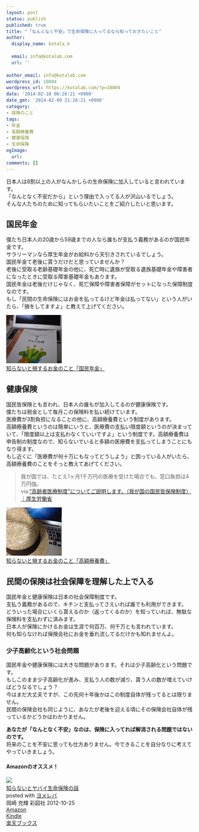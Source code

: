```yaml
---
layout: post
status: publish
published: true
title: "「なんとなく不安」で生命保険に入ってるなら知っておきたいこと"
author:
  display_name: kotala_b

  email: info@kotalab.com
  url: ''

author_email: info@kotalab.com
wordpress_id: 10804
wordpress_url: https://kotalab.com/?p=10804
date: '2014-02-10 06:26:21 +0900'
date_gmt: '2014-02-09 21:26:21 +0900'
category:
- 保険のこと
tags:
- 年金
- 高額療養費
- 健康保険
- 生命保険
ogImage:
  url:
comments: []
---
```

<p>日本人は8割以上の人がなんかしらの生命保険に加入していると言われています。<br />
「なんとなく不安だから」という理由で入ってる人が沢山いるでしょう。<br />
そんな人たちのために知ってもらいたいことをご紹介したいと思います。<br />
</p>
<!--more-->
<h2>国民年金</h2>
<p>僕たち日本人の20歳から59歳までの人なら誰もが支払う義務があるのが国民年金です。<br />
サラリーマンなら厚生年金がお給料から天引きされているでしょう。<br />
国民年金て老後に貰うだけだと思っていませんか？<br />
老後に受取る老齢基礎年金の他に、死亡時に遺族が受取る遺族基礎年金や障害者になったときに受取る障害基礎年金もあります。<br />
国民年金は老後だけじゃなく、死亡保障や障害者保障がセットになった保障制度なのです。<br />
もし「民間の生命保険にはお金を払ってるけど年金は払ってない」という人がいたら、「損をしてますよ」と教えて上げてください。</p>
<div class="shht">
<div class="shhtimg"><a href="/money-nenkin" target="_blank"><img src="/wp-content/uploads/money-nenkin_140208-546x361.jpg" alt="" width="150" height="130" /></a></div>
<div class="shhttext"><a href="/money-nenkin" target="_blank">知らないと損するお金のこと「国民年金」</a><span class="removed_link" title="b.hatena.ne.jp/entry/https://kotalab.com/money-nenkin"><img border="0" src="https://b.hatena.ne.jp/entry/image/https://kotalab.com/money-nenkin" alt="" /></span></div>
</div>
<div class="clear"></div>
<h2>健康保険</h2>
<p>国民皆保険とも言われ、日本人の誰もが加入してるのが健康保険です。<br />
僕たちは税金として毎月この保険料を払い続けています。<br />
医療費が3割負担になることの他に、高額療養費という制度があります。<br />
高額療養費というのは簡単にいうと、医療費の支払い限度額というのが決まっていて、「限度額以上は支払わなくていいですよ」という制度です。高額療養費は申告制の制度なので、知らないでいると多額の医療費を支払ってしまうことにもなり得ます。<br />
もし近くに「医療費が何十万にもなってどうしよう」と困っている人がいたら、高額療養費のことをそっと教えてあげてください。</p>
<blockquote><p>我が国では、たとえ1ヶ月1千万円の医療を受けた場合でも、窓口負担は4万円強。<br />
via:<a href="http://www.mhlw.go.jp/bunya/shakaihosho/iryouseido01/info02d-23.html" target="_blank">&ldquo;高齢者医療制度&rdquo;についてご説明します。（我が国の国民皆保険制度）｜厚生労働省</a><a href="https://b.hatena.ne.jp/entry/http://www.mhlw.go.jp/bunya/shakaihosho/iryouseido01/info02d-23.html" target="_blank"><img border="0" src="https://b.hatena.ne.jp/entry/image/http://www.mhlw.go.jp/bunya/shakaihosho/iryouseido01/info02d-23.html" alt="" /></a></p></blockquote>
<div class="shht">
<div class="shhtimg"><a href="/money-kougakuryoyohi" target="_blank"><img src="/wp-content/uploads/money_130719-448x336.jpg" alt="" width="150" height="130" /></a></div>
<div class="shhttext"><a href="/money-kougakuryoyohi" target="_blank">知らないと損するお金のこと「高額療養費」</a><span class="removed_link" title="b.hatena.ne.jp/entry/https://kotalab.com/money-kougakuryoyohi"><img border="0" src="https://b.hatena.ne.jp/entry/image/https://kotalab.com/money-kougakuryoyohi" alt="" /></span></div>
</div>
<div class="clear"></div>
<h2>民間の保険は社会保障を理解した上で入る</h2>
<p>国民年金と健康保険は日本の社会保障制度です。<br />
支払う義務があるので、キチンと支払ってさえいれば誰でも利用ができます。<br />
どういった場合にいくら貰えるのか（返ってくるのか）を知っていれば、無駄な保険料を支払わずに済みます。<br />
日本人が保険にかけるお金は生涯で何百万、何千万とも言われています。<br />
何も知らなければ保険会社にお金を垂れ流してるだけかも知れませんよ。</p>
<h3>少子高齢化という社会問題</h3>
<p>国民年金や健康保険には大きな問題があります。それは少子高齢化という問題です。<br />
もしこのまま少子高齢化が進み、支払う人の数が減り、貰う人の数が増えていけばどうなるでしょう？<br />
今はまだ大丈夫ですが、この先何十年後かはこの制度自体が残ってるとは限りません。<br />
民間の保険会社も同じように、あなたが老後を迎える頃にその保険会社自体が残っているかどうかはわかりません。</p>
<p><strong>あなたが「なんとなく不安」なのは、保険に入ってれば解消される問題ではないのです。</strong><br />
将来のことを不安に思っても仕方ありません。今できることを自分なりに考えてやっていきましょう。</p>
<h4 class="aam">Amazonのオススメ！</h4>
<div class="booklink-box">
<div class="booklink-image"><a href="https://www.amazon.co.jp/exec/obidos/asin/4883928896/same-22/" rel="nofollow" target="_blank"><img src="https://images-fe.ssl-images-amazon.com/images/I/416JM23jyVL._SL160_.jpg" style="border: none;" /></a></div>
<div class="booklink-info">
<div class="booklink-name"><a href="https://www.amazon.co.jp/exec/obidos/asin/4883928896/same-22/" rel="nofollow" target="_blank">知らないとヤバイ生命保険の話</a>
<div class="booklink-powered-date">posted with <a href="https://yomereba.com" rel="nofollow" target="_blank">ヨメレバ</a></div>
</div>
<div class="booklink-detail">岡崎 充輝 彩図社 2012-10-25    </div>
<div class="booklink-link2">
<div class="shoplinkamazon"><a href="https://www.amazon.co.jp/exec/obidos/asin/4883928896/same-22/" rel="nofollow" target="_blank" title="アマゾン" >Amazon</a></div>
<div class="shoplinkkindle"><a href="https://www.amazon.co.jp/gp/search?keywords=%92m%82%E7%82%C8%82%A2%82%C6%83%84%83o%83C%90%B6%96%BD%95%DB%8C%AF%82%CC%98b&__mk_ja_JP=%83J%83%5E%83J%83i&url=node%3D2275256051&tag=same-22" rel="nofollow" target="_blank" >Kindle</a></div>
<div class="shoplinkrakuten"><a href="http://c.af.moshimo.com/af/c/click?a_id=374941&p_id=56&pc_id=56&pl_id=637&s_v=b5Rz2P0601xu&url=http%3A%2F%2Fbooks.rakuten.co.jp%2Frb%2F12070360%2F" rel="nofollow" target="_blank" title="楽天ブックス" >楽天ブックス</a></div>
</p></div>
</div>
<div class="booklink-footer"></div>
</div>
